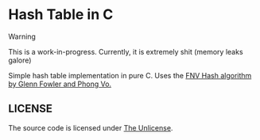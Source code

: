 # Hash Table in C

> [!WARNING]
> This is a work-in-progress. Currently, it is extremely shit (memory leaks galore)

Simple hash table implementation in pure C. Uses the [FNV Hash algorithm by Glenn Fowler and Phong Vo.](http://isthe.com/chongo/tech/comp/fnv/#FNV-1a)

## LICENSE

The source code is licensed under [The Unlicense](LICENSE.md).
